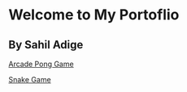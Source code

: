 # Welcome to My Portoflio
## By Sahil Adige

[Arcade Pong Game](https://sahiladige.github.io/Portfolio/UpdatedPong/)

[Snake Game](https://sahiladige.github.io/Portfolio/SnakeFinal/)
